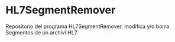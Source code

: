 # HL7SegmentRemover
Repositorio del programa HL7SegmentRemover, modifica y/o borra Segmentos de un archivl HL7
